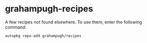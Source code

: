 # grahampugh-recipes

A few recipes not found elsewhere. To use them, enter the following command:

```
autopkg repo-add grahampugh/recipes
```
